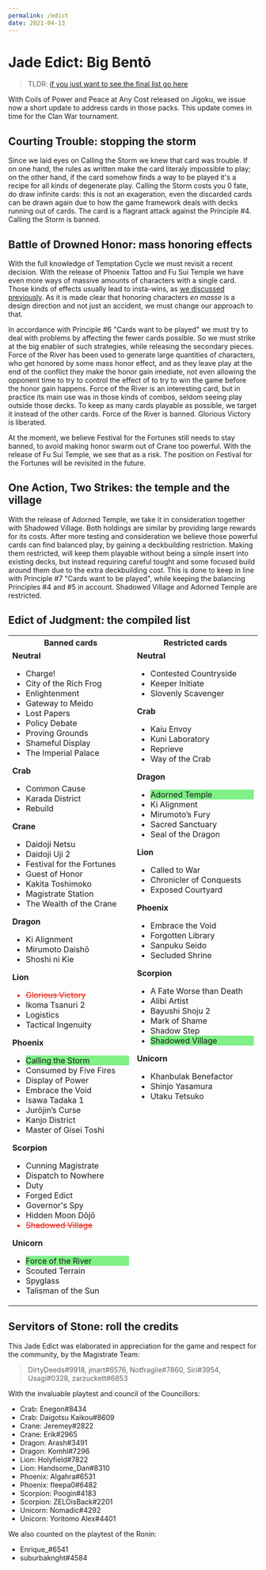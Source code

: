 ```yaml
---
permalink: /edict
date: 2021-04-13
---
```


# Jade Edict: Big Bentō

> TLDR: [if you just want to see the final list go here](#edict-of-judgment-the-compiled-list)

With Coils of Power and Peace at Any Cost released on Jigoku, we issue now a short update to address
cards in those packs. This update comes in time for the Clan War tournament.

## Courting Trouble: stopping the storm

Since we laid eyes on Calling the Storm we knew that card was trouble. If on one hand, the rules as written make the card literaly impossible to play; on the other hand, if the card somehow finds a way to be played it's a recipe for all kinds of degenerate play. Calling the Storm costs you 0 fate, do draw infinite cards: this is not an exageration, even the discarded cards can be drawn again due to how the game framework deals with decks running out of cards. The card is a flagrant attack against the Principle #4. Calling the Storm is banned.

## Battle of Drowned Honor: mass honoring effects

With the full knowledge of Temptation Cycle we must revisit a recent decision. With the release of Phoenix Tattoo and Fu Sui Temple we have even more ways of massive amounts of characters with a single card. Those kinds of effects usually lead to insta-wins, as [we discussed previously](edict-2021-04.md). As it is made clear that honoring characters _en masse_ is a design direction and not just an accident, we must change our approach to that.

In accordance with Principle #6 "Cards want to be played" we must try to deal with problems by affecting the fewer cards possible. So we must strike at the big enabler of such strategies, while releasing the secondary pieces. Force of the River has been used to generate large quantities of characters, who get honored by some mass honor effect, and as they leave play at the end of the conflict they make the honor gain imediate, not even allowing the opponent time to try to control the effect of to try to win the game before the honor gain happens. Force of the River is an interesting card, but in practice its main use was in those kinds of combos, seldom seeing play outside those decks. To keep as many cards playable as possible, we target it instead of the other cards. Force of the River is banned. Glorious Victory is liberated.

At the moment, we believe Festival for the Fortunes still needs to stay banned, to avoid making honor swarm out of Crane too powerful. With the release of Fu Sui Temple, we see that as a risk. The position on Festival for the Fortunes will be revisited in the future.

## One Action, Two Strikes: the temple and the village

With the release of Adorned Temple, we take it in consideration together with Shadowed Village. Both holdings are similar by providing large rewards for its costs. After more testing and consideration we believe those powerful cards can find balanced play, by gaining a deckbuilding restriction. Making them restricted, will keep them playable without being a simple insert into existing decks, but instead requiring careful tought and some focused build around them due to the extra deckbuilding cost. This is done to keep in line with Principle #7 "Cards want to be played", while keeping the balancing Principles #4 and #5 in account. Shadowed Village and Adorned Temple are restricted.

## Edict of Judgment: the compiled list

<table style="display: table;">
    <tr> 
        <th>Banned cards</th>
        <th>Restricted cards</th> 
    </tr>
    <tr>
        <td style="width:50%;vertical-align: top;">
            <strong>Neutral</strong>
            <ul>
                <li>Charge!</li>
                <li>City of the Rich Frog</li>
                <li>Enlightenment</li>
                <li>Gateway to Meido</li>
                <li>Lost Papers</li>
                <li>Policy Debate</li>
                <li>Proving Grounds</li>
                <li>Shameful Display</li>
                <li>The Imperial Palace</li>
            </ul>
            <strong>Crab</strong>
            <ul>
                <li>Common Cause</li>
                <li>Karada District</li>
                <li>Rebuild</li>
            </ul>
            <strong>Crane</strong>
            <ul>
                <li>Daidoji Netsu</li>
                <li>Daidoji Uji 2</li>
                <li>Festival for the Fortunes</li>
                <li>Guest of Honor</li>
                <li>Kakita Toshimoko</li>
                <li>Magistrate Station</li>
                <li>The Wealth of the Crane</li>
            </ul>
            <strong>Dragon</strong>
            <ul>
                <li>Ki Alignment</li>
                <li>Mirumoto Daishō</li>
                <li>Shoshi ni Kie</li>
            </ul>
            <strong>Lion</strong>
            <ul>
                <li style="color: #e61a10;text-decoration: line-through;">Glorious Victory</li>
                <li>Ikoma Tsanuri 2</li>
                <li>Logistics</li>
                <li>Tactical Ingenuity</li>
            </ul>
            <strong>Phoenix</strong>
            <ul>
                <li style="background-color: #80f087;">Calling the Storm</li>
                <li>Consumed by Five Fires</li>
                <li>Display of Power</li>
                <li>Embrace the Void</li>
                <li>Isawa Tadaka 1</li>
                <li>Jurōjin’s Curse</li>
                <li>Kanjo District</li>
                <li>Master of Gisei Toshi</li>
            </ul>
            <strong>Scorpion</strong>
            <ul>
                <li>Cunning Magistrate</li>
                <li>Dispatch to Nowhere</li>
                <li>Duty</li>
                <li>Forged Edict</li>
                <li>Governor's Spy</li>
                <li>Hidden Moon Dōjō</li>
                <li style="color: #e61a10;text-decoration: line-through;">Shadowed Village</li>
            </ul>
            <strong>Unicorn</strong>
            <ul>
                <li style="background-color: #80f087;">Force of the River</li>
                <li>Scouted Terrain</li>
                <li>Spyglass</li>
                <li>Talisman of the Sun</li>
            </ul>
        </td>
        <td style="width:50%;vertical-align: top;">
            <strong>Neutral</strong>
            <ul>
                <li>Contested Countryside</li>
                <li>Keeper Initiate</li>
                <li>Slovenly Scavenger</li>
            </ul>
            <strong>Crab</strong>
            <ul>
                <li>Kaiu Envoy</li>
                <li>Kuni Laboratory</li>
                <li>Reprieve</li>
                <li>Way of the Crab</li>
            </ul>
            <strong>Dragon</strong>
            <ul>
                <li style="background-color: #80f087;">Adorned Temple</li>
                <li>Ki Alignment</li>
                <li>Mirumoto’s Fury</li>
                <li>Sacred Sanctuary</li>
                <li>Seal of the Dragon</li>
            </ul>
            <strong>Lion</strong>
            <ul>
                <li>Called to War</li>
                <li>Chronicler of Conquests</li>
                <li>Exposed Courtyard</li>
            </ul>
            <strong>Phoenix</strong>
            <ul>
                <li>Embrace the Void</li>
                <li>Forgotten Library</li>
                <li>Sanpuku Seido</li>
                <li>Secluded Shrine</li>
            </ul>
            <strong>Scorpion</strong>
            <ul>
                <li>A Fate Worse than Death</li>
                <li>Alibi Artist</li>
                <li>Bayushi Shoju 2</li>
                <li>Mark of Shame</li>
                <li>Shadow Step</li>
                <li style="background-color: #80f087;">Shadowed Village</li>
            </ul>
            <strong>Unicorn</strong>
            <ul>
                <li>Khanbulak Benefactor</li>
                <li>Shinjo Yasamura</li>
                <li>Utaku Tetsuko</li>
            </ul>
        </td>
    </tr>
</table>

## Servitors of Stone: roll the credits

This Jade Edict was elaborated in appreciation for the game and respect for the community, by the Magistrate Team:

> DirtyDeeds#9918, jmart#6576, Notfragile#7860, Siri#3954, Usagi#0328, zarzuckett#6853

With the invaluable playtest and council of the Councillors:

- Crab: Enegon#8434
- Crab: Daigotsu Kaikou#8609
- Crane: Jeremey#2822
- Crane: Erik#2965
- Dragon: Arash#3491
- Dragon: Komhl#7296
- Lion: Holyfield#7822
- Lion: Handsome_Dan#8310
- Phoenix: Algahra#6531
- Phoenix: fleepa0#6482
- Scorpion: Poogin#4183
- Scorpion: ZELOisBack#2201
- Unicorn: Nomadic#4292
- Unicorn: Yoritomo Alex#4401

We also counted on the playtest of the Ronin:

- Enrique\_#6541
- suburbaknght#4584
